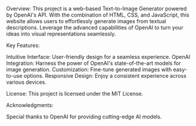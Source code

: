 Overview:
This project is a web-based Text-to-Image Generator powered by OpenAI's API. With the combination of HTML, CSS, and JavaScript, this website allows users to effortlessly generate images from textual descriptions. Leverage the advanced capabilities of OpenAI to turn your ideas into visual representations seamlessly.

Key Features:

Intuitive Interface: User-friendly design for a seamless experience.
OpenAI Integration: Harness the power of OpenAI's state-of-the-art models for image generation.
Customization: Fine-tune generated images with easy-to-use options.
Responsive Design: Enjoy a consistent experience across various devices.


License:
This project is licensed under the MIT License.

Acknowledgments:

Special thanks to OpenAI for providing cutting-edge AI models.
